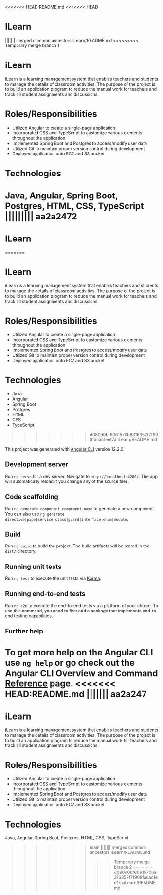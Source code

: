<<<<<<< HEAD:README.md
<<<<<<< HEAD
# ILearn
||||||| merged common ancestors:iLearn/README.md
<<<<<<<<< Temporary merge branch 1
# iLearn

iLearn is a learning management system that enables teachers and students to manage the details of classroom activities. The purpose of the project is to build an application program to reduce the manual work for teachers and track all student assignments and discussions.

# Roles/Responsibilities

* Utilized Angular to create a single-page application
* Incorporated CSS and TypeScript to customize various elements throughout the application
* Implemented Spring Boot and Postgres to access/modify user data
* Utilized Git to maintain proper version control during development
* Deployed application onto EC2 and S3 bucket


# Technologies
Java, Angular, Spring Boot, Postgres, HTML, CSS, TypeScript
||||||||| aa2a2472
=========
# ILearn
=======
# ILearn

iLearn is a learning management system that enables teachers and students to manage the details of classroom activities. The purpose of the project is to build an application program to reduce the manual work for teachers and track all student assignments and discussions.

# Roles/Responsibilities
* Utilized Angular to create a single-page application
* Incorporated CSS and TypeScript to customize various elements throughout the application
* Implemented Spring Boot and Postgres to access/modify user data
* Utilized Git to maintain proper version control during development
* Deployed application onto EC2 and S3 bucket

# Technologies
* Java
* Angular 
* Spring Boot 
* Postgres 
* HTML 
* CSS 
* TypeScript
>>>>>>> d080d0bf6061570b8316352f7f908facac1eef7a:iLearn/README.md

This project was generated with [Angular CLI](https://github.com/angular/angular-cli) version 12.2.0.

## Development server

Run `ng serve` for a dev server. Navigate to `http://localhost:4200/`. The app will automatically reload if you change any of the source files.

## Code scaffolding

Run `ng generate component component-name` to generate a new component. You can also use `ng generate directive|pipe|service|class|guard|interface|enum|module`.

## Build

Run `ng build` to build the project. The build artifacts will be stored in the `dist/` directory.

## Running unit tests

Run `ng test` to execute the unit tests via [Karma](https://karma-runner.github.io).

## Running end-to-end tests

Run `ng e2e` to execute the end-to-end tests via a platform of your choice. To use this command, you need to first add a package that implements end-to-end testing capabilities.

## Further help

To get more help on the Angular CLI use `ng help` or go check out the [Angular CLI Overview and Command Reference](https://angular.io/cli) page.
<<<<<<< HEAD:README.md
||||||| aa2a247
=======
# iLearn

iLearn is a learning management system that enables teachers and students to manage the details of classroom activities. The purpose of the project is to build an application program to reduce the manual work for teachers and track all student assignments and discussions.

# Roles/Responsibilities

* Utilized Angular to create a single-page application
* Incorporated CSS and TypeScript to customize various elements throughout the application
* Implemented Spring Boot and Postgres to access/modify user data
* Utilized Git to maintain proper version control during development
* Deployed application onto EC2 and S3 bucket


# Technologies
Java, Angular, Spring Boot, Postgres, HTML, CSS, TypeScript
>>>>>>> main
||||||| merged common ancestors:iLearn/README.md
>>>>>>>>> Temporary merge branch 2
=======
>>>>>>> d080d0bf6061570b8316352f7f908facac1eef7a:iLearn/README.md
